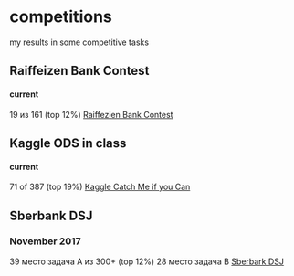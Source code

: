 # competitions
my results in some competitive tasks


## Raiffeizen Bank Contest
#### current
19 из 161 (top 12%)
[Raiffezien Bank Contest](https://boosters.pro/champ_11)

## Kaggle ODS in class
#### current
71 of 387 (top 19%)
[Kaggle Catch Me if you Can](https://www.kaggle.com/c/catch-me-if-you-can-intruder-detection-through-webpage-session-tracking2/leaderboard)

## Sberbank DSJ
### November 2017
39 место задача A из 300+ (top 12%)
28 место задача B
[Sberbark DSJ](https://sdsj.ru/ru/contest.html)

